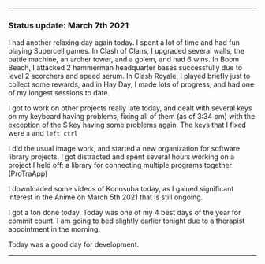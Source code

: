 ***

### Status update: March 7th 2021

I had another relaxing day again today. I spent a lot of time and had fun playing Supercell games. In Clash of Clans, I upgraded several walls, the battle machine, an archer tower, and a golem, and had 6 wins. In Boom Beach, I attacked 2 hammerman headquarter bases successfully due to level 2 scorchers and speed serum. In Clash Royale, I played briefly just to collect some rewards, and in Hay Day, I made lots of progress, and had one of my longest sessions to date.

I got to work on other projects really late today, and dealt with several keys on my keyboard having problems, fixing all of them (as of 3:34 pm) with the exception of the S key having some problems again. The keys that I fixed were `a` and `left ctrl`

I did the usual image work, and started a new organization for software library projects. I got distracted and spent several hours working on a project I held off: a library for connecting multiple programs together (ProTraApp)

I downloaded some videos of Konosuba today, as I gained significant interest in the Anime on March 5th 2021 that is still ongoing.

I got a ton done today. Today was one of my 4 best days of the year for commit count. I am going to bed slightly earlier tonight due to a therapist appointment in the morning.

Today was a good day for development.

***
